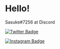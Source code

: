 # Hello!

Sasuke#7256 at Discord

[![Twitter Badge](https://img.shields.io/badge/-@sasukinsz-ffbbff?style=flat-square&labelColor=ffbbff&logo=twitter&logoColor=black&link=https://twitter.com/sasukinsz)](https://twitter.com/sasukinsz) 

[![Instagram Badge](https://img.shields.io/badge/-@david.kns-ffbbff?style=flat-square&labelColor=ffbbff&logo=instagram&logoColor=black&link=https://instagram.com/david.kns)](https://instagram.com/david.kns) 
